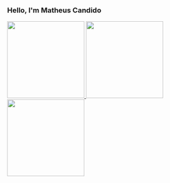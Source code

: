 ### Hello, I'm Matheus Candido

<div>
  <a href="https://github.com/MatheusCandido">
  <img height="180em" src="https://github-readme-stats.vercel.app/api?username=MatheusCandidoo&show_icons=true&theme=dracula&include_all_commits=true%count_private=true"/>
    
  <img height="180em" src="https://github-readme-stats.vercel.app/api?username=MatheusCandidoo"/>
  <img height="180em" src="https://github-readme.stats.vercel.app/api/top-langs/?username=MatheusCandidoo&layout=compact&langs_count=16&theme=dark"/>
</div>

<!--
**MatheusCandidoo/MatheusCandidoo** is a ✨ _special_ ✨ repository because its `README.md` (this file) appears on your GitHub profile.

Here are some ideas to get you started:

- 🔭 I’m currently working on ...
- 🌱 I’m currently learning ...
- 👯 I’m looking to collaborate on ...
- 🤔 I’m looking for help with ...
- 💬 Ask me about ...
- 📫 How to reach me: ...
- 😄 Pronouns: ele/Dele - he/his
- ⚡ Fun fact: ...
-->


